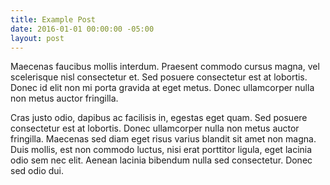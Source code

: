```yaml
---
title: Example Post
date: 2016-01-01 00:00:00 -05:00
layout: post
---
```


Maecenas faucibus mollis interdum. Praesent commodo cursus magna, vel scelerisque nisl consectetur et. Sed posuere consectetur est at lobortis. Donec id elit non mi porta gravida at eget metus. Donec ullamcorper nulla non metus auctor fringilla.

Cras justo odio, dapibus ac facilisis in, egestas eget quam. Sed posuere consectetur est at lobortis. Donec ullamcorper nulla non metus auctor fringilla. Maecenas sed diam eget risus varius blandit sit amet non magna. Duis mollis, est non commodo luctus, nisi erat porttitor ligula, eget lacinia odio sem nec elit. Aenean lacinia bibendum nulla sed consectetur. Donec sed odio dui.
